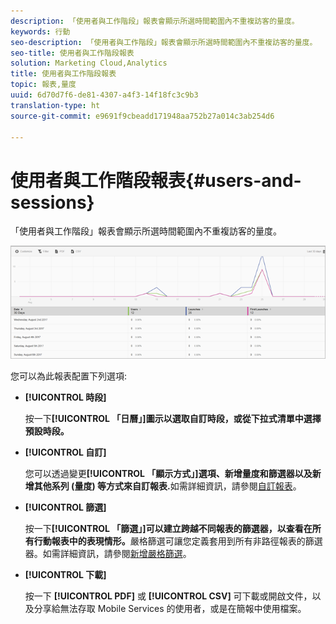 ```yaml
---
description: 「使用者與工作階段」報表會顯示所選時間範圍內不重複訪客的量度。
keywords: 行動
seo-description: 「使用者與工作階段」報表會顯示所選時間範圍內不重複訪客的量度。
seo-title: 使用者與工作階段報表
solution: Marketing Cloud,Analytics
title: 使用者與工作階段報表
topic: 報表,量度
uuid: 6d70d7f6-de81-4307-a4f3-14f18fc3c9b3
translation-type: ht
source-git-commit: e9691f9cbeadd171948aa752b27a014c3ab254d6

---
```



# 使用者與工作階段報表{#users-and-sessions}

「使用者與工作階段」報表會顯示所選時間範圍內不重複訪客的量度。

![使用者與工作階段報表](assets/users_sessions.png)

您可以為此報表配置下列選項:

* **[!UICONTROL 時段]**

   按一下&#x200B;**[!UICONTROL 「日曆」]圖示以選取自訂時段，或從下拉式清單中選擇預設時段。**

* **[!UICONTROL 自訂]**

   您可以透過變更&#x200B;**[!UICONTROL 「顯示方式」]選項、新增量度和篩選器以及新增其他系列 (量度) 等方式來自訂報表.**&#x200B;如需詳細資訊，請參閱[自訂報表](/help/using/usage/reports-customize/t-reports-customize.md)。

* **[!UICONTROL 篩選]**

   按一下&#x200B;**[!UICONTROL 「篩選」]可以建立跨越不同報表的篩選器，以查看在所有行動報表中的表現情形。**&#x200B;嚴格篩選可讓您定義套用到所有非路徑報表的篩選器。如需詳細資訊，請參閱[新增嚴格篩選](/help/using/usage/reports-customize/t-sticky-filter.md)。

* **[!UICONTROL 下載]**

   按一下 **[!UICONTROL PDF]** 或 **[!UICONTROL CSV]** 可下載或開啟文件，以及分享給無法存取 Mobile Services 的使用者，或是在簡報中使用檔案。